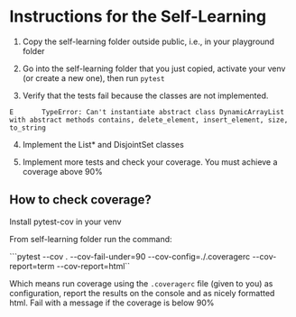 # Instructions for the Self-Learning

1. Copy the self-learning folder outside public, i.e., in your playground folder

2. Go into the self-learning folder that you just copied, activate your venv (or create a new one), then run `pytest`

3. Verify that the tests fail because the classes are not implemented.

```E       TypeError: Can't instantiate abstract class DynamicArrayList with abstract methods contains, delete_element, insert_element, size, to_string```

4. Implement the List* and DisjointSet classes 

5. Implement more tests and check your coverage. You must achieve a coverage above 90%

## How to check coverage?

Install pytest-cov in your venv

From self-learning folder run the command:

```pytest --cov . --cov-fail-under=90 --cov-config=./.coveragerc --cov-report=term --cov-report=html``

Which means run coverage using the `.coveragerc` file (given to you) as configuration, report the results on the console and as nicely formatted html. Fail with a message if the coverage is below 90%
